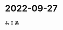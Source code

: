 # 2022-09-27

共 0 条

<!-- BEGIN WEIBO -->
<!-- 最后更新时间 Tue Sep 27 2022 12:11:06 GMT+0800 (China Standard Time) -->

<!-- END WEIBO -->
